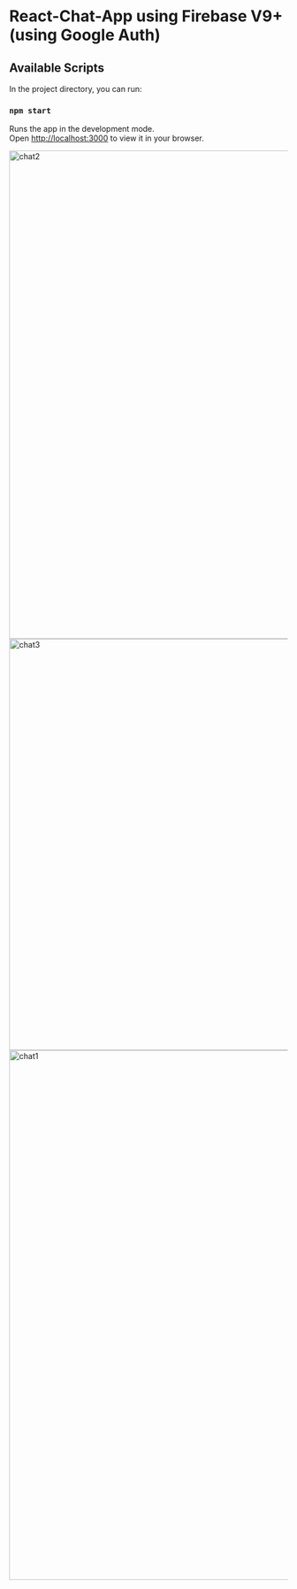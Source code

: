 # React-Chat-App using Firebase V9+ (using Google Auth)



## Available Scripts

In the project directory, you can run:

### `npm start`

Runs the app in the development mode.\
Open [http://localhost:3000](http://localhost:3000) to view it in your browser.



<img width="883" alt="chat2" src="https://user-images.githubusercontent.com/93911559/211901138-07070897-a840-421b-b59e-84413c099fc3.png">

<img width="744" alt="chat3" src="https://user-images.githubusercontent.com/93911559/211901176-0dae03d1-9635-493b-8ae8-f3457248546c.png">

<img width="958" alt="chat1" src="https://user-images.githubusercontent.com/93911559/211901219-1299d811-7aad-413f-bcae-6da272c62b5a.png">

